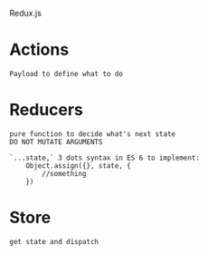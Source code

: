 Redux.js

# Actions

    Payload to define what to do

# Reducers

    pure function to decide what's next state
    DO NOT MUTATE ARGUMENTS

    `...state,` 3 dots syntax in ES 6 to implement:
        Object.assign({}, state, {
            //something
        })

# Store

    get state and dispatch


# 
